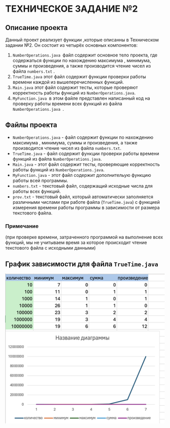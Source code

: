 # ТЕХНИЧЕСКОЕ ЗАДАНИЕ №2

## Описание проекта

Данный проект реализует функции ,которые описанны в Техническом задании №2. Он состоит из четырёх основных компонентов:
1.  `NumberOperations.java `файл содержит основное тело проекта, где содержаться функции по нахождению максимума , минимума, суммы и произведения, а также производится чтение чисел из файла `numbers.txt` .
2. `TrueTime.java` этот файл содержит функции проверки работы времени каждой из вышеперечисленных функций.
3. `Main.java` этот файл содержит тесты, которые проверяют корректность работы функций из `NumberOperations.java`.
4. `MyFunction.java `в этом файле представлен написанный код на проверку работы времени всех функций из файла `NumberOperations.java `.

## Файлы проекта

+ `NumberOperations.java` - файл содержит функции по нахождению максимума , минимума, суммы и произведения, а также производится чтение чисел из файла `numbers.txt`.
+ `TrueTime.java` - файл содержит функции проверки работы времени функций из файла `NumberOperations.java`.
+ `Main.java` - этот файл содержит тесты, проверяющие корректность работы функций из `NumberOperations.java`.
+ `MyFunction.java` - этот файл содержит дополнительую функцию работы всей программы.
+ `numbers.txt` - текстовый файл, содержащий исходные числа для работы всех функций.
+ `prov.txt` - текстовый файл, который автоматически заполняется различными числами при работе файла (`TrueTime.java`) с функцией измерения времени работы программы в зависимости от размера текстового файла.

### Примечание

(при проверке времени, затраченного программой на выполнение всех функций, мы не учитываем время за которое происходит чтение текстового файла с исходными данными)

## График зависимости для файла `TrueTime.java`

![alt text](https://github.com/gordeevaliza/-2-/blob/main/Снимок%20экрана%202024-05-13%20в%2000.02.54.png)
